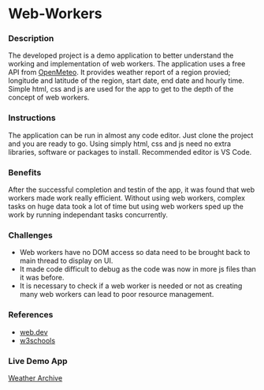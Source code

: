 # Web-Workers
### Description
The developed project is a demo application to better understand the working and implementation of web workers. The application uses a free API from [OpenMeteo](https://github.com](https://open-meteo.com)https://open-meteo.com). It provides weather report of a region provied; longitude and latitude of the region, start date, end date and hourly time. Simple html, css and js are used for the app to get to the depth of the concept of web workers.

### Instructions
The application can be run in almost any code editor. Just clone the project and you are ready to go. Using simply html, css and js need no extra libraries, software or packages to install. Recommended editor is VS Code.

### Benefits
After the successful completion and testin of the app, it was found that web workers made work really efficient. Without using web workers, complex tasks on huge data took a lot of time but using web workers sped up the work by running independant tasks concurrently.

### Challenges
- Web workers have no DOM access so data need to be brought back to main thread to display on UI.
- It made code difficult to debug as the code was now in more js files than it was before.
- It is necessary to check if a web worker is needed or not as creating many web workers can lead to poor resource management.

### References
- [web.dev](https://web.dev/articles/workers-basics)
- [w3schools](https://www.w3schools.com/html/html5_webworkers.asp)

### Live Demo App
[Weather Archive](https://abdul-8888.github.io/Web-Workers)
